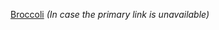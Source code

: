 [Broccoli]([https://github.com/your-username/your-secondary-repository](https://broccoli-eh9h6edmo-alanchrissantonygmailcoms-projects.vercel.app)) *(In case the primary link is unavailable)*
